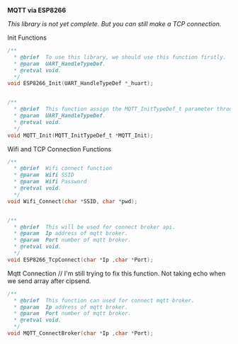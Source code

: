 **MQTT via ESP8266**

*This library is not yet complete. But you can still make a TCP connection.*

Init Functions

``` c
/**
  * @brief  To use this library, we should use this function firstly.
  * @param  UART_HandleTypeDef.
  * @retval void.
  */
void ESP8266_Init(UART_HandleTypeDef *_huart);


/**
  * @brief  This function assign the MQTT_InitTypeDef_t parameter through
  * @param  UART_HandleTypeDef.
  * @retval void.
  */
void MQTT_Init(MQTT_InitTypeDef_t *MQTT_Init);
```

Wifi and TCP Connection Functions

``` c
/**
  * @brief  Wifi connect function
  * @param  Wifi SSID
  * @param  Wifi Password
  * @retval void.
  */
void Wifi_Connect(char *SSID, char *pwd);


/**
  * @brief  This will be used for connect broker api.
  * @param  Ip address of mqtt broker.
  * @param  Port number of mqtt broker.
  * @retval void.
  */
void ESP8266_TcpConnect(char *Ip ,char *Port);
```

Mqtt Connection // I'm still trying to fix this function. Not taking echo when we send array after cipsend.

``` c
/**
  * @brief  This function can used for connect mqtt broker.
  * @param  Ip address of mqtt broker.
  * @param  Port number of mqtt broker.
  * @retval void.
  */
void MQTT_ConnectBroker(char *Ip ,char *Port);
```
